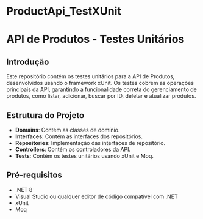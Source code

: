 # ProductApi_TestXUnit

# API de Produtos - Testes Unitários

## Introdução

Este repositório contém os testes unitários para a API de Produtos, desenvolvidos usando o framework xUnit. Os testes cobrem as operações principais da API, garantindo a funcionalidade correta do gerenciamento de produtos, como listar, adicionar, buscar por ID, deletar e atualizar produtos.

## Estrutura do Projeto

- **Domains**: Contém as classes de domínio.
- **Interfaces**: Contém as interfaces dos repositórios.
- **Repositories**: Implementação das interfaces de repositório.
- **Controllers**: Contém os controladores da API.
- **Tests**: Contém os testes unitários usando xUnit e Moq.

## Pré-requisitos

- .NET 8
- Visual Studio ou qualquer editor de código compatível com .NET
- xUnit
- Moq